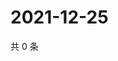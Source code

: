 # 2021-12-25

共 0 条

<!-- BEGIN WEIBO -->
<!-- 最后更新时间 Sat Dec 25 2021 22:13:28 GMT+0800 (China Standard Time) -->

<!-- END WEIBO -->
